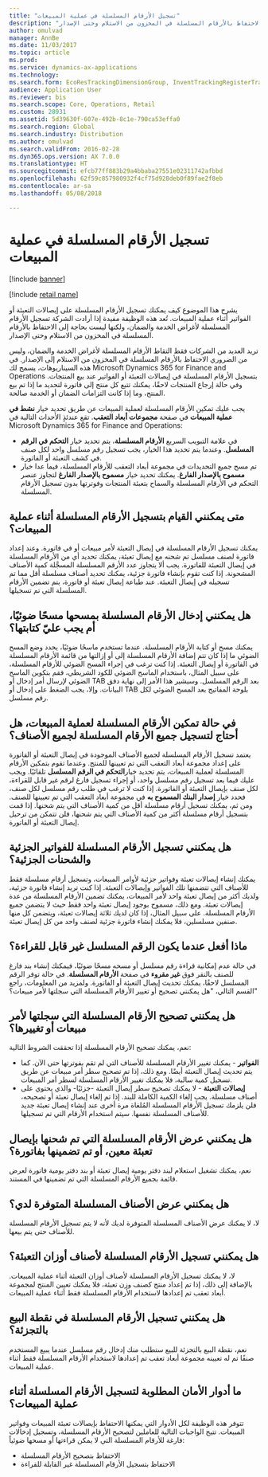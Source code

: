```yaml
---
title: "تسجيل الأرقام المسلسلة في عملية المبيعات"
description: "يشرح هذا الموضوع كيف يمكنك تسجيل الأرقام المسلسلة على إيصالات التعبئة أو الفواتير أثناء عملية المبيعات. تُعد هذه الوظيفة مفيدة إذا أرادت الشركة تسجيل الأرقام المسلسلة لأغراض الخدمة والضمان، ولكنها ليست بحاجة إلى الاحتفاظ بالأرقام المسلسلة في المخزون من الاستلام وحتى الإصدار."
author: omulvad
manager: AnnBe
ms.date: 11/03/2017
ms.topic: article
ms.prod: 
ms.service: dynamics-ax-applications
ms.technology: 
ms.search.form: EcoResTrackingDimensionGroup, InventTrackingRegisterTrans, SalesEditLines, SalesTable
audience: Application User
ms.reviewer: bis
ms.search.scope: Core, Operations, Retail
ms.custom: 28931
ms.assetid: 5d39630f-607e-492b-8c1e-790ca53effa0
ms.search.region: Global
ms.search.industry: Distribution
ms.author: omulvad
ms.search.validFrom: 2016-02-28
ms.dyn365.ops.version: AX 7.0.0
ms.translationtype: HT
ms.sourcegitcommit: efcb77ff883b29a4bbaba27551e02311742afbbd
ms.openlocfilehash: 62f59c857980932f4cf75d928deb0f89fae2f8eb
ms.contentlocale: ar-sa
ms.lasthandoff: 05/08/2018

---
```


# <a name="register-serial-numbers-in-the-sales-process"></a>تسجيل الأرقام المسلسلة في عملية المبيعات

[!include [banner](../includes/banner.md)]

[!include [retail name](../includes/retail-name.md)]

يشرح هذا الموضوع كيف يمكنك تسجيل الأرقام المسلسلة على إيصالات التعبئة أو الفواتير أثناء عملية المبيعات. تُعد هذه الوظيفة مفيدة إذا أرادت الشركة تسجيل الأرقام المسلسلة لأغراض الخدمة والضمان، ولكنها ليست بحاجة إلى الاحتفاظ بالأرقام المسلسلة في المخزون من الاستلام وحتى الإصدار.

تريد العديد من الشركات فقط التقاط الأرقام المسلسلة لأغراض الخدمة والضمان، وليس من الضروري الاحتفاظ بالأرقام المسلسلة في المخزون من الاستلام إلى الإصدار. في هذه السيناريوهات، يسمح لك Microsoft Dynamics 365 for Finance and Operations بتسجيل الأرقام المسلسلة‬ في إيصالات التعبئة أو الفواتير عند بيع المنتجات. وفي حالة إرجاع المنتجات لاحقًا، يمكنك تتبع كل منتج إلى فاتورة لتحديد ما إذا تم بيع المنتج، وما إذا كانت التزامات الضمان أو الخدمة صالحة.

يجب عليك تمكين الأرقام المسلسلة لعملية المبيعات عن طريق تحديد خيار **نشط في عملية المبيعات‬** في صفحة **مجموعات أبعاد التعقب**. تقع عندئذٍ الأحداث التالية في Microsoft Dynamics 365 for Finance and Operations:
-   في علامة التبويب السريع **الأرقام المسلسلة**، يتم تحديد خيار **التحكم في الرقم المسلسل**. وعندما يتم تحديد هذا الخيار، يجب تسجيل رقم مسلسل واحد لكل صنف في كشف التعبئة أو الفاتورة.
-   تم مسح جميع التحديدات في مجموعة أبعاد التعقب للأرقام المسلسلة، فيما عدا خيار **مسموح بالإصدار الفارغ‬**. يمكنك تحديد خيار **مسموح بالإصدار الفارغ‬** لتجاوز عنصر التحكم في الأرقام المسلسلة والسماح بتعبئة المنتجات وفوترتها بدون تسجيل الأرقام المسلسلة.

## <a name="when-do-i-register-serial-numbers-during-the-sales-process"></a>متى يمكنني القيام بتسجيل الأرقام المسلسلة أثناء عملية المبيعات؟
يمكنك تسجيل الأرقام المسلسلة في إيصال التعبئة لأمر مبيعات أو في فاتورة. وعند إعداد فاتورة لصنف مسلسل تم شحنه مع إيصال تعبئة، يمكنك تحديد أي من الأرقام المسلسلة في إيصال التعبئة للفاتورة. يجب ألا يتجاوز عدد الأرقم المسلسلة المسجَّلة كمية الأصناف المشحونة. إذا كنت تقوم بإنشاء فاتورة جزئية، يمكنك تحديد أصناف مسلسلة أقل مما تم تسجيله في إيصال التعبئة. عند طباعة إيصال تعبئة أو فاتورة، يتم تضمين الأرقام المسلسلة التي تم تسجيلها.

## <a name="can-i-enter-serial-numbers-by-scanning-them-or-do-i-have-to-type-them"></a>هل يمكنني إدخال الأرقام المسلسلة بمسحها مسحًا ضوئيًا، أم يجب عليّ كتابتها؟
يمكنك مسح أو كتابة الأرقام المسلسلة. عندما تستخدم ماسحًا ضوئيًا، يحدد وضع المسح الضوئي ما إذا كان تتم إضافة الأرقام المسلسلة إلى أو إزالتها من قائمة الأرقام المسلسلة في الفاتورة أو إيصال التعبئة. إذا كنت ترغب في إجراء المسح الضوئي للأرقام المسلسلة، على سبيل المثال، باستخدام الماسح الضوئي للكود الشريطي، فقم بتكوين الماسح الضوئي لإرسال أمر إدخال أو TAB بعد الرقم المسلسل. وسيشير هذا الأمر إلى نهاية دفق البيانات. وإلا، يجب الضغط على إدخال أو TAB بلوحة المفاتيح بعد المسح الضوئي لكل رقم مسلسل.

## <a name="if-i-enable-serial-numbers-for-the-sales-process-do-i-have-to-register-all-serial-numbers-for-all-items"></a>في حالة تمكين الأرقام المسلسلة لعملية المبيعات، هل أحتاج لتسجيل جميع الأرقام المسلسلة لجميع الأصناف؟
يعتمد تسجيل الأرقام المسلسلة لجميع الأصناف الموجودة في إيصال التعبئة أو الفاتورة على إعداد مجموعة أبعاد التعقب التي تم تعيينها للمنتج. وعندما تقوم بتمكين الأرقام المسلسلة لعملية المبيعات، يتم تحديد خيار**التحكم في الرقم المسلسل‬** تلقائيًا. ويجب عليك فيما بعد تسجيل رقم مسلسل واحد، أو إجراء تسجيل فارغ لرقم غير قابل للقراءة، لكل صنف بإيصال التعبئة أو الفاتورة. إذا كنت لا ترغب في طلب رقم مسلسل لكل صنف، فحدد خيار **إصدار البنك المسموح به** في مجموعة أبعاد التعقب التي تم تعيينها للصنف. ومن ثم، يمكنك تسجيل أرقام مسلسلة أقل من كمية الأصناف التي يتم شحنها. إذا قمت بتسجيل أرقام مسلسلة أكثر من كمية الأصناف التي يتم شحنها، فلن تتمكن من ترحيل إيصال التعبئة أو الفاتورة.

## <a name="can-i-register-serial-numbers-for-partial-invoices-and-partial-shipments"></a>هل يمكنني تسجيل الأرقام المسلسلة للفواتير الجزئية والشحنات الجزئية؟
يمكنك إنشاء إيصالات تعبئة وفواتير جزئية لأوامر المبيعات، وتسجيل أرقام مسلسلة فقط للأصناف التي تتضمنها تلك الفواتير وإيصالات التعبئة. إذا كنت تريد إنشاء فاتورة جزئية، ولديك أكثر من إيصال تعبئة واحد لأمر المبيعات، يمكنك تضمين الأرقام المسلسلة من عدة إيصالات تعبئة. ومع ذلك، مسموح بوجود إيصال تعبئة واحد فقط حيث لا يتضمن جميع الأرقام المسلسلة. على سبيل المثال، إذا كان لديك ثلاثة إيصالات تعبئة، ويتضمن كل منها صنفين مسلسلين، فلا يمكنك إنشاء فاتورة جزئية لصنف واحد من كل إيصال تعبئة.

## <a name="what-do-i-do-when-a-serial-number-isnt-readable"></a>ماذا أفعل عندما يكون الرقم المسلسل غير قابل للقراءة؟
في حالة عدم إمكانية قراءة رقم مسلسل أو مسحه مسحًا ضوئيًا، فيمكنك إنشاء بند فارغ للصنف بالنقر فوق **غير مقروء** في صفحة **الأرقام المسلسلة**. في حالة توفر الرقم المسلسل لاحقًا، يمكنك تحديث إيصال التعبئة أو الفاتورة. ولمزيد من المعلومات، راجع القسم التالي، "هل يمكنني تصحيح أو تغيير الأرقام المسلسلة التي سجلتها لأمر مبيعات؟"

## <a name="can-i-correct-or-change-the-serial-numbers-that-i-have-registered-for-a-sales-order"></a>هل يمكنني تصحيح الأرقام المسلسلة التي سجلتها لأمر مبيعات أو تغييرها؟
نعم، يمكنك تصحيح الأرقام المسلسلة إذا تحققت الشروط التالية:
-   **الفواتير** - يمكنك تغيير الأرقام المسلسلة للأصناف التي لم تقم بفوترتها حتى الآن. كما يتم تحديث إيصال التعبئة أيضًا. ومع ذلك، إذا تم تصحيح سطر أمر مبيعات عن طريق تسجيل كمية سالبة، فلا يمكنك تغيير الأرقام المسلسلة لسطر أمر المبيعات.
-   **إيصالات التعبئة** - لا يمكنك تصحيح سطر إيصال التعبئة -جزئيًا- والذي يحتوي على أصناف مسلسلة. يجب إلغاء الكمية الكاملة للبند. إذا تم إلغاء إيصال تعبئة أو تصحيحه، فلن يلزمك تسجيل الأرقام المسلسلة المُلغاة مرة أخرى عند إنشاء إيصال تعبئة جديد للأصناف المسلسلة نفسها. سيتم استخدام الأرقام التي تم تسجيلها.

## <a name="can-i-view-the-serial-numbers-that-were-shipped-together-with-a-specific-packing-slip-or-that-were-included-on-an-invoice"></a>هل يمكنني عرض الأرقام المسلسلة التي تم شحنها بإيصال تعبئة معين، أو تم تضمينها بفاتورة؟
نعم، يمكنك تشغيل استعلام لبند دفتر يومية إيصال تعبئة أو بند دفتر يومية فاتورة لعرض قائمة بجميع الأرقام المسلسلة التي تم تضمينها في المستند.

## <a name="can-i-view-the-serialized-items-that-i-have-on-hand"></a>هل يمكنني عرض الأصناف المسلسلة المتوفرة لدي؟
لا، لا يمكنك عرض الأصناف المسلسلة المتوفرة لديك لأنه لا يتم تسجيل الأرقام المسلسلة للأصناف حتى يتم بيعها.

## <a name="can-i-register-serial-numbers-for-catchweight-items"></a>هل يمكنني تسجيل الأرقام المسلسلة لأصناف أوزان التعبئة؟
لا، لا يمكنك تسجيل الأرقام المسلسلة لأصناف أوزان التعبئة أثناء عملية المبيعات. بالإضافة إلى ذلك، إذا تم إعداد منتج كصنف وزن تعبئة، فلا يمكنك تعيين المنتج لمجموعة أبعاد تعقب تم إعدادها لاستخدام الأرقام المسلسلة فقط أثناء عملية المبيعات.

## <a name="can-i-register-serial-numbers-at-the-retail-pos"></a>هل يمكنني تسجيل الأرقام المسلسلة في نقطة البيع بالتجزئة؟

نعم، نقطة البيع بالتجزئة للبيع ستطلب منك إدخال رقم مسلسل عندما يبيع المستخدم صنفًا تم له تعيينه مجموعة أبعاد تعقب تم إعدادها لاستخدام الأرقام المسلسلة فقط أثناء عملية المبيعات.

## <a name="what-security-roles-are-required-in-order-to-register-serial-numbers-during-the-sales-process"></a>ما أدوار الأمان المطلوبة لتسجيل الأرقام المسلسلة أثناء عملية المبيعات؟
تتوفر هذه الوظيفة لكل الأدوار التي يمكنها الاحتفاظ بإيصالات تعبئة المبيعات وفواتير المبيعات. تتيح الواجبات التالية للعاملين لتصحيح الأرقام المسلسلة، وتسجيل إدخالات فارغة للأرقام المسلسلة التي لا يمكن قراءتها أو مسحها ضوئياً:
-   الاحتفاظ بتصحيح الأرقام المسلسلة
-   الاحتفاظ بتسجيل الأرقام المسلسلة غير القابلة للقراءة






